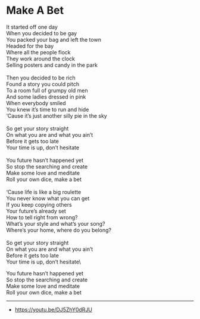 # Make A Bet

It started off one day\
When you decided to be gay\
You packed your bag and left the town\
Headed for the bay\
Where all the people flock\
They work around the clock\
Selling posters and candy in the park\
\
Then you decided to be rich\
Found a story you could pitch\
To a room full of grumpy old men\
And some ladies dressed in pink\
When everybody smiled\
You knew it’s time to run and hide\
‘Cause it’s just another silly pie in the sky\
\
So get your story straight\
On what you are and what you ain’t\
Before it gets too late\
Your time is up, don’t hesitate\
\
You future hasn’t happened yet\
So stop the searching and create\
Make some love and meditate\
Roll your own dice, make a bet\
\
‘Cause life is like a big roulette\
You never know what you can get\
If you keep copying others\
Your future’s already set\
How to tell right from wrong?\
What’s your style and what’s your song?\
Where’s your home, where do you belong?\
\
So get your story straight\
On what you are and what you ain’t\
Before it gets too late\
Your time is up, don’t hesitate\

You future hasn’t happened yet\
So stop the searching and create\
Make some love and meditate\
Roll your own dice, make a bet

---
- https://youtu.be/DJ5ZhY0dRJU
